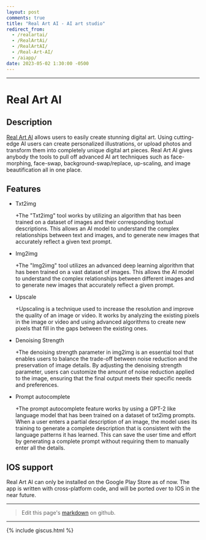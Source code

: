 ```yaml
---
layout: post
comments: true
title: "Real Art AI - AI art studio"
redirect_from:
  - /realartai/
  - /RealArtAi/
  - /RealArtAI/
  - /Real-Art-AI/
  - /aiapp/
date: 2023-05-02 1:30:00 -0500
---
```

---

# Real Art AI

## Description
[Real Art AI](https://play.google.com/store/apps/details?id=org.serverboi.RealArtAI) allows users to easily create stunning digital art. Using cutting-edge AI users can create personalized illustrations, or upload photos and transform them into completely unique digital art pieces. Real Art AI gives anybody the tools to pull off advanced AI art techniques such as face-morphing, face-swap, background-swap/replace, up-scaling, and image beautification all in one place.

## Features

- Txt2img

  +The "Txt2img" tool works by utilizing an algorithm that has been trained on a dataset of images and their corresponding textual descriptions. This allows an AI model to understand the complex relationships between text and images, and to generate new images that accurately reflect a given text prompt.

- Img2img

  +The "Img2img" tool utilizes an advanced deep learning algorithm that has been trained on a vast dataset of images. This allows the AI model to understand the complex relationships between different images and to generate new images that accurately reflect a given prompt. 

- Upscale

  +Upscaling is a technique used to increase the resolution and improve the quality of an image or video. It works by analyzing the existing pixels in the image or video and using advanced algorithms to create new pixels that fill in the gaps between the existing ones. 

- Denoising Strength

  +The denoising strength parameter in img2img is an essential tool that enables users to balance the trade-off between noise reduction and the preservation of image details. By adjusting the denoising strength parameter, users can customize the amount of noise reduction applied to the image, ensuring that the final output meets their specific needs and preferences.

- Prompt autocomplete

  +The prompt autocomplete feature works by using a GPT-2 like language model that has been trained on a dataset of txt2img prompts. When a user enters a partial description of an image, the model uses its training to generate a complete description that is consistent with the language patterns it has learned. This can save the user time and effort by generating a complete prompt without requiring them to manually enter all the details.

## IOS support
Real Art AI can only be installed on the Google Play Store as of now. The app is written with cross-platform code, and will be ported over to IOS in the near future.

---

> Edit this page's <a href="https://github.com/JakeTurner616/JakeTurner616.github.io/blob/main/{{page.path}}">markdown</a> on github.

---

{% include giscus.html %}
